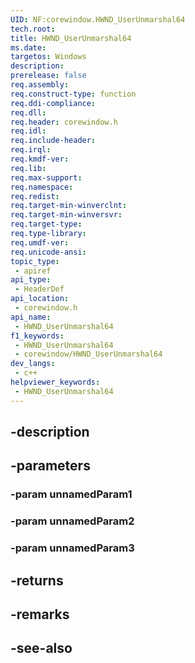 ```yaml
---
UID: NF:corewindow.HWND_UserUnmarshal64
tech.root: 
title: HWND_UserUnmarshal64
ms.date: 
targetos: Windows
description: 
prerelease: false
req.assembly: 
req.construct-type: function
req.ddi-compliance: 
req.dll: 
req.header: corewindow.h
req.idl: 
req.include-header: 
req.irql: 
req.kmdf-ver: 
req.lib: 
req.max-support: 
req.namespace: 
req.redist: 
req.target-min-winverclnt: 
req.target-min-winversvr: 
req.target-type: 
req.type-library: 
req.umdf-ver: 
req.unicode-ansi: 
topic_type:
 - apiref
api_type:
 - HeaderDef
api_location:
 - corewindow.h
api_name:
 - HWND_UserUnmarshal64
f1_keywords:
 - HWND_UserUnmarshal64
 - corewindow/HWND_UserUnmarshal64
dev_langs:
 - c++
helpviewer_keywords:
 - HWND_UserUnmarshal64
---
```


## -description

## -parameters

### -param unnamedParam1

### -param unnamedParam2

### -param unnamedParam3

## -returns

## -remarks

## -see-also


